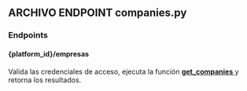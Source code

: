 ## ARCHIVO ENDPOINT companies.py

### Endpoints

#### {platform_id}/empresas

Valida las credenciales de acceso, ejecuta la función <a href="../../../../../desarrollo/api/funciones/empresas/#get_companies"> 
    <strong>get_companies</strong>
  </a> y retorna los resultados. 